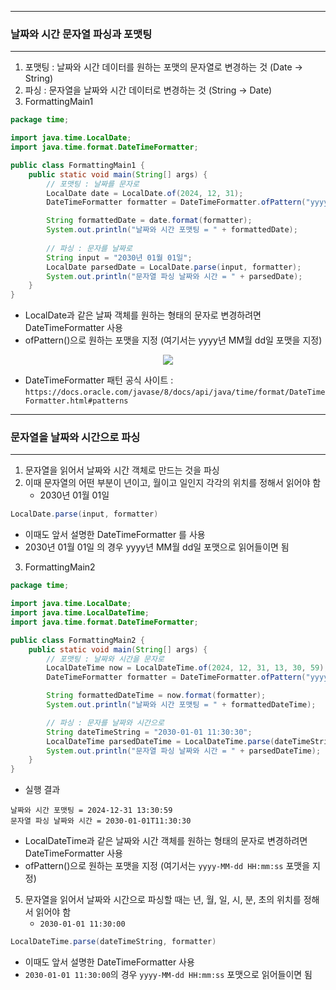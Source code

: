 -----
### 날짜와 시간 문자열 파싱과 포맷팅
-----
1. 포맷팅 : 날짜와 시간 데이터를 원하는 포맷의 문자열로 변경하는 것 (Date → String)
2. 파싱 : 문자열을 날짜와 시간 데이터로 변경하는 것 (String → Date)
3. FormattingMain1
```java
package time;

import java.time.LocalDate;
import java.time.format.DateTimeFormatter;

public class FormattingMain1 {
    public static void main(String[] args) {
        // 포맷팅 : 날짜를 문자로
        LocalDate date = LocalDate.of(2024, 12, 31);
        DateTimeFormatter formatter = DateTimeFormatter.ofPattern("yyyy년 MM월 dd일");

        String formattedDate = date.format(formatter);
        System.out.println("날짜와 시간 포맷팅 = " + formattedDate);
        
        // 파싱 : 문자를 날짜로
        String input = "2030년 01월 01일";
        LocalDate parsedDate = LocalDate.parse(input, formatter);
        System.out.println("문자열 파싱 날짜와 시간 = " + parsedDate);
    }
}
```
   - LocalDate과 같은 날짜 객체를 원하는 형태의 문자로 변경하려면 DateTimeFormatter 사용
   - ofPattern()으로 원하는 포맷을 지정 (여기서는 yyyy년 MM월 dd일 포맷을 지정)
<div align="center">
<img src="https://github.com/user-attachments/assets/94f1bc2d-a755-4d8d-94ab-01f10b5a4f54">
</div>

   - DateTimeFormatter 패턴 공식 사이트 : ```https://docs.oracle.com/javase/8/docs/api/java/time/format/DateTimeFormatter.html#patterns```

-----
### 문자열을 날짜와 시간으로 파싱
-----
1. 문자열을 읽어서 날짜와 시간 객체로 만드는 것을 파싱
2. 이때 문자열의 어떤 부분이 년이고, 월이고 일인지 각각의 위치를 정해서 읽어야 함
   - 2030년 01월 01일
```java
LocalDate.parse(input, formatter)
```
   - 이때도 앞서 설명한 DateTimeFormatter 를 사용
   - 2030년 01월 01일 의 경우 yyyy년 MM월 dd일 포맷으로 읽어들이면 됨

3. FormattingMain2
```java
package time;

import java.time.LocalDate;
import java.time.LocalDateTime;
import java.time.format.DateTimeFormatter;

public class FormattingMain2 {
    public static void main(String[] args) {
        // 포맷팅 : 날짜와 시간을 문자로
        LocalDateTime now = LocalDateTime.of(2024, 12, 31, 13, 30, 59);
        DateTimeFormatter formatter = DateTimeFormatter.ofPattern("yyyy-MM-dd HH:mm:ss");

        String formattedDateTime = now.format(formatter);
        System.out.println("날짜와 시간 포맷팅 = " + formattedDateTime);

        // 파싱 : 문자를 날짜와 시간으로
        String dateTimeString = "2030-01-01 11:30:30";
        LocalDateTime parsedDateTime = LocalDateTime.parse(dateTimeString, formatter);
        System.out.println("문자열 파싱 날짜와 시간 = " + parsedDateTime);
    }
}
```
   - 실행 결과
```
날짜와 시간 포맷팅 = 2024-12-31 13:30:59
문자열 파싱 날짜와 시간 = 2030-01-01T11:30:30
```
   - LocalDateTime과 같은 날짜와 시간 객체를 원하는 형태의 문자로 변경하려면 DateTimeFormatter 사용
   - ofPattern()으로 원하는 포맷을 지정 (여기서는 ```yyyy-MM-dd HH:mm:ss``` 포맷을 지정)

5. 문자열을 읽어서 날짜와 시간으로 파싱할 때는 년, 월, 일, 시, 분, 초의 위치를 정해서 읽어야 함
   - ```2030-01-01 11:30:00```
```java
LocalDateTime.parse(dateTimeString, formatter)
```
  - 이때도 앞서 설명한 DateTimeFormatter 사용
  - ```2030-01-01 11:30:00```의 경우 ```yyyy-MM-dd HH:mm:ss``` 포맷으로 읽어들이면 됨

